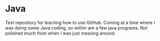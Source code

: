 # Java
Test repository for learning how to use GitHub. Coming at a time where I was doing some Java coding, so within are a few java programs. Not polished much from when I was just messing around.
